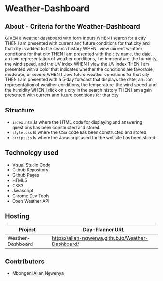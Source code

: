 # Weather-Dashboard

## About - Criteria for the Weather-Dashboard

GIVEN a weather dashboard with form inputs
WHEN I search for a city
THEN I am presented with current and future conditions for that city and that city is added to the search history
WHEN I view current weather conditions for that city
THEN I am presented with the city name, the date, an icon representation of weather conditions, the temperature, the humidity, the wind speed, and the UV index
WHEN I view the UV index
THEN I am presented with a color that indicates whether the conditions are favorable, moderate, or severe
WHEN I view future weather conditions for that city
THEN I am presented with a 5-day forecast that displays the date, an icon representation of weather conditions, the temperature, the wind speed, and the humidity
WHEN I click on a city in the search history
THEN I am again presented with current and future conditions for that city




## Structure

- `index.html`Is where the HTML code for displaying and answering questions has been constructed and stored. 
- `style.css` Is where the CSS code has been constructed and stored. 
- `script.js` Is where the Javascript used for the website has been stored. 



## Technology used

- Visual Studio Code
- Github Repository
- Github Pages
- HTML5
- CSS3
- Javascript
- Chrome Dev Tools
- Open Weather API


## Hosting

| Project                            | Day-Planner URL                                       |
|------------------------------------|-------------------------------------------------------|
| Weather-Dashboard                  | <https://allan-ngwenya.github.io/Weather-Dashboard/>  |


## Contributers

- Mbongeni Allan Ngwenya
